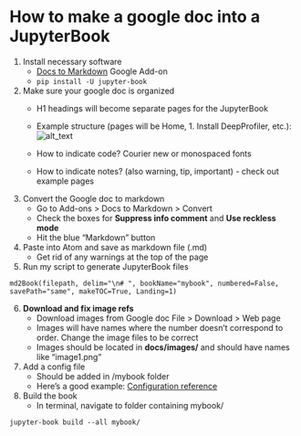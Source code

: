# How to make a google doc into a JupyterBook



1. Install necessary software
    * <span style="text-decoration:underline;">Docs to Markdown</span> Google Add-on
    * `pip install -U jupyter-book`
2. Make sure your google doc is organized
    * H1 headings will become separate pages for the JupyterBook
    * Example structure (pages will be Home, 1. Install DeepProfiler, etc.):
![alt_text](images/image1.png "image_tooltip")

    * How to indicate code? Courier new or monospaced fonts
    * How to indicate notes? (also warning, tip, important) - check out example pages
3. Convert the Google doc to markdown
    * Go to Add-ons > Docs to Markdown > Convert
    * Check the boxes for **Suppress info comment** and **Use reckless mode**
    * Hit the blue “Markdown” button
4. Paste into Atom and save as markdown file (.md)
    * Get rid of any warnings at the top of the page
5. Run my script to generate JupyterBook files


```
md2Book(filepath, delim="\n# ", bookName="mybook", numbered=False, savePath="same", makeTOC=True, Landing=1)

```



6. **Download and fix image refs**
    * Download images from Google doc File > Download > Web page
    * Images will have names where the number doesn’t correspond to order. Change the image files to be correct
    * Images should be located in **docs/images/** and should have names like “image1.png”
7. Add a config file
    * Should be added in /mybook folder
    * Here’s a good example: [Configuration reference](https://jupyterbook.org/customize/config.html)
8. Build the book
    * In terminal, navigate to folder containing mybook/


```
jupyter-book build --all mybook/
```


